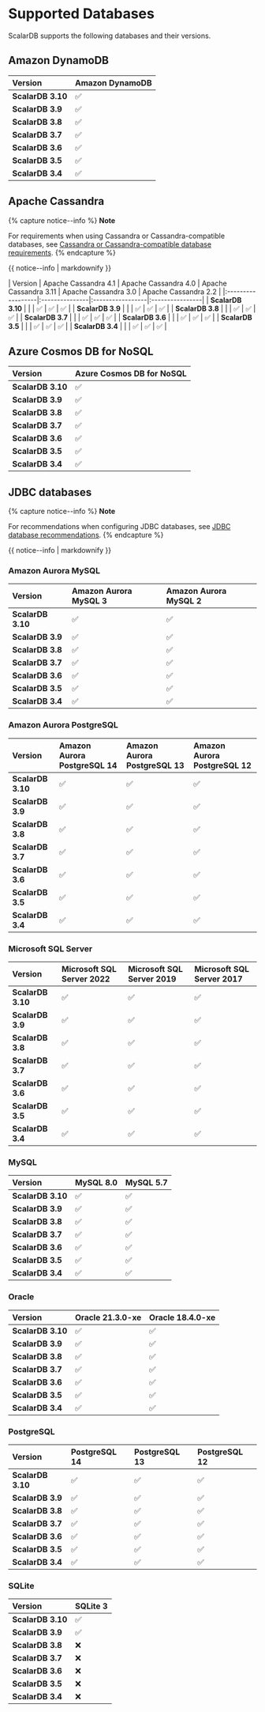 # Supported Databases

ScalarDB supports the following databases and their versions.

## Amazon DynamoDB

| Version | Amazon DynamoDB |
|:------------------|:---------------|
| **ScalarDB 3.10** | ✅ |
| **ScalarDB 3.9** | ✅ |
| **ScalarDB 3.8** | ✅ |
| **ScalarDB 3.7** | ✅ |
| **ScalarDB 3.6** | ✅ |
| **ScalarDB 3.5** | ✅ |
| **ScalarDB 3.4** | ✅ |

## Apache Cassandra

{% capture notice--info %}
**Note**

For requirements when using Cassandra or Cassandra-compatible databases, see [Cassandra or Cassandra-compatible database requirements](requirements/#cassandra-or-cassandra-compatible-database-requirements).
{% endcapture %}

<div class="notice--info">{{ notice--info | markdownify }}</div>

| Version | Apache Cassandra 4.1 | Apache Cassandra 4.0 | Apache Cassandra 3.11 | Apache Cassandra 3.0 | Apache Cassandra 2.2 |
|:------------------|:---------------|:-----------------|:----------------|
| **ScalarDB 3.10** |  |  | ✅ | ✅ | ✅ |
| **ScalarDB 3.9** |  |  | ✅ | ✅ | ✅ |
| **ScalarDB 3.8** |  |  | ✅ | ✅ | ✅ |
| **ScalarDB 3.7** |  |  | ✅ | ✅ | ✅ |
| **ScalarDB 3.6** |  |  | ✅ | ✅ | ✅ |
| **ScalarDB 3.5** |  |  | ✅ | ✅ | ✅ |
| **ScalarDB 3.4** |  |  | ✅ | ✅ | ✅ |

## Azure Cosmos DB for NoSQL

| Version | Azure Cosmos DB for NoSQL |
|:------------------|:---------------|
| **ScalarDB 3.10** | ✅ |
| **ScalarDB 3.9** | ✅ |
| **ScalarDB 3.8** | ✅ |
| **ScalarDB 3.7** | ✅ |
| **ScalarDB 3.6** | ✅ |
| **ScalarDB 3.5** | ✅ |
| **ScalarDB 3.4** | ✅ |

## JDBC databases

{% capture notice--info %}
**Note**

For recommendations when configuring JDBC databases, see [JDBC database recommendations](requirements/#jdbc-database-requirements).
{% endcapture %}

<div class="notice--info">{{ notice--info | markdownify }}</div>

### Amazon Aurora MySQL

| Version | Amazon Aurora MySQL 3 | Amazon Aurora MySQL 2 |
:---------------|:---------------|:---------------|
| **ScalarDB 3.10** | ✅ | ✅ |
| **ScalarDB 3.9** | ✅ | ✅ |
| **ScalarDB 3.8** | ✅ | ✅ |
| **ScalarDB 3.7** | ✅ | ✅ |
| **ScalarDB 3.6** | ✅ | ✅ |
| **ScalarDB 3.5** | ✅ | ✅ |
| **ScalarDB 3.4** | ✅ | ✅ |

### Amazon Aurora PostgreSQL

| Version | Amazon Aurora PostgreSQL 14 | Amazon Aurora PostgreSQL 13 | Amazon Aurora PostgreSQL 12 |
:---------------|:---------------|:---------------|:---------------|
| **ScalarDB 3.10** | ✅ | ✅ | ✅ |
| **ScalarDB 3.9** | ✅ | ✅ | ✅ |
| **ScalarDB 3.8** | ✅ | ✅ | ✅ |
| **ScalarDB 3.7** | ✅ | ✅ | ✅ |
| **ScalarDB 3.6** | ✅ | ✅ | ✅ |
| **ScalarDB 3.5** | ✅ | ✅ | ✅ |
| **ScalarDB 3.4** | ✅ | ✅ | ✅ |

### Microsoft SQL Server

| Version | Microsoft SQL Server 2022 | Microsoft SQL Server 2019 | Microsoft SQL Server 2017 |
:---------------|:---------------|:---------------|:---------------|
| **ScalarDB 3.10** | ✅ | ✅ | ✅ |
| **ScalarDB 3.9** | ✅ | ✅ | ✅ |
| **ScalarDB 3.8** | ✅ | ✅ | ✅ |
| **ScalarDB 3.7** | ✅ | ✅ | ✅ |
| **ScalarDB 3.6** | ✅ | ✅ | ✅ |
| **ScalarDB 3.5** | ✅ | ✅ | ✅ |
| **ScalarDB 3.4** | ✅ | ✅ | ✅ |

### MySQL

| Version | MySQL 8.0 | MySQL 5.7 |
|:---------------|:---------------|:---------------|
| **ScalarDB 3.10** | ✅ | ✅ |
| **ScalarDB 3.9** | ✅ | ✅ |
| **ScalarDB 3.8** | ✅ | ✅ |
| **ScalarDB 3.7** | ✅ | ✅ |
| **ScalarDB 3.6** | ✅ | ✅ |
| **ScalarDB 3.5** | ✅ | ✅ |
| **ScalarDB 3.4** | ✅ | ✅ |

### Oracle

| Version | Oracle 21.3.0-xe | Oracle 18.4.0-xe |
:---------------|:---------------|:---------------|
| **ScalarDB 3.10** | ✅ | ✅ |
| **ScalarDB 3.9** | ✅ | ✅ |
| **ScalarDB 3.8** | ✅ | ✅ |
| **ScalarDB 3.7** | ✅ | ✅ |
| **ScalarDB 3.6** | ✅ | ✅ |
| **ScalarDB 3.5** | ✅ | ✅ |
| **ScalarDB 3.4** | ✅ | ✅ |

### PostgreSQL

| Version | PostgreSQL 14 | PostgreSQL 13 | PostgreSQL 12 |
|:---------------|:---------------|:---------------|:---------------|
| **ScalarDB 3.10** | ✅ | ✅ | ✅ |
| **ScalarDB 3.9** | ✅ | ✅ | ✅ |
| **ScalarDB 3.8** | ✅ | ✅ | ✅ |
| **ScalarDB 3.7** | ✅ | ✅ | ✅ |
| **ScalarDB 3.6** | ✅ | ✅ | ✅ |
| **ScalarDB 3.5** | ✅ | ✅ | ✅ |
| **ScalarDB 3.4** | ✅ | ✅ | ✅ |

### SQLite

| Version | SQLite 3 |
:---------------|:---------------|
| **ScalarDB 3.10** | ✅ |
| **ScalarDB 3.9** | ✅ |
| **ScalarDB 3.8** | ❌ |
| **ScalarDB 3.7** | ❌ |
| **ScalarDB 3.6** | ❌ |
| **ScalarDB 3.5** | ❌ |
| **ScalarDB 3.4** | ❌ |
